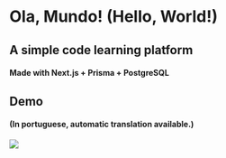 # Ola, Mundo! (Hello, World!)

## A simple code learning platform

#### Made with Next.js + Prisma + PostgreSQL

## Demo

#### (In portuguese, automatic translation available.)

[![](https://img.youtube.com/vi/eB1LUS_6VLw/0.jpg)](https://www.youtube.com/watch?v=eB1LUS_6VLw)
